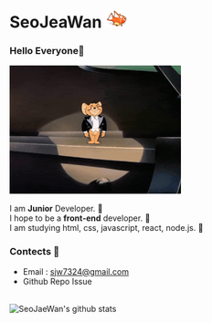 # SeoJeaWan <img src="https://github.com/SeoJaeWan/SeoJaeWan/blob/master/fish.gif" width="40px">

### Hello Everyone👋
<img src="https://github.com/SeoJaeWan/SeoJaeWan/blob/master/HelloJerry.gif" width="300px">

<p>
  I am <strong>Junior</strong> Developer. 👶 <br /> 
  I hope to be a <strong>front-end</strong> developer. 📃 <br />
  I am studying html, css, javascript, react, node.js. 📝
</p>

### Contects 📮

* Email : sjw7324@gmail.com
* Github Repo Issue

\
![SeoJaeWan's github stats](https://github-readme-stats.vercel.app/api?username=SeoJaeWan&show_icons=true&count_private=true)
